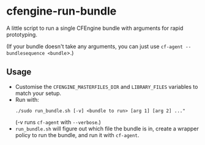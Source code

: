 # cfengine-run-bundle

A little script to run a single CFEngine bundle with arguments for rapid
prototyping.

(If your bundle doesn't take any arguments, you can just use
`cf-agent --bundlesequence <bundle`>.)

## Usage

* Customise the `CFENGINE_MASTERFILES_DIR` and `LIBRARY_FILES` variables
  to match your setup.
* Run with:
  ```
  ./sudo run_bundle.sh [-v] <bundle to run> [arg 1] [arg 2] ..."
  ```
  (-v runs `cf-agent` with `--verbose`.)
* `run_bundle.sh` will figure out which file the bundle is in, create a wrapper
  policy to run the bundle, and run it with `cf-agent`.
